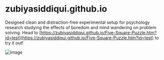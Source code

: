 # zubiyasiddiqui.github.io

Designed clean and distraction-free experimental setup for psychology research studying the effects of boredom and mind wandering on problem solving. Head to [https://zubiyasiddiqui.github.io/Five-Square-Puzzle.htm?id=test](https://zubiyasiddiqui.github.io/Five-Square-Puzzle.htm?id=test) to try it out!

![image](https://user-images.githubusercontent.com/67727388/229279355-1de02ea6-67c0-4595-a914-eb3cfdb5e277.png)

